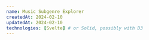 ```yaml
---
name: Music Subgenre Explorer
createdAt: 2024-02-10
updatedAt: 2024-02-10
technologies: [Svelte] # or Solid, possibly with D3
---
```

